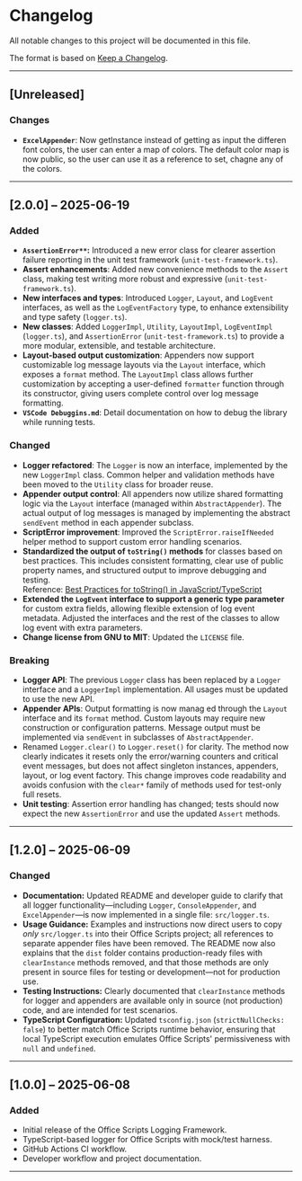 # Changelog

All notable changes to this project will be documented in this file.

The format is based on [Keep a Changelog](https://keepachangelog.com/en/1.0.0/).

---

## [Unreleased]
### Changes
- **`ExcelAppender`**: Now getInstance instead of getting as input the differen font colors, the user can enter a map of colors. The default color map is now public, so the user can use it as a reference to set, chagne any of the colors.

---

## [2.0.0] – 2025-06-19

### Added
- **`AssertionError**`:** Introduced a new error class for clearer assertion failure reporting in the unit test framework (`unit-test-framework.ts`).
- **Assert enhancements**: Added new convenience methods to the `Assert` class, making test writing more robust and expressive (`unit-test-framework.ts`).
- **New interfaces and types**: Introduced `Logger`, `Layout`, and `LogEvent` interfaces, as well as the `LogEventFactory` type, to enhance extensibility and type safety (`logger.ts`).
- **New classes**: Added `LoggerImpl`, `Utility`, `LayoutImpl`, `LogEventImpl` (`logger.ts`), and `AssertionError` (`unit-test-framework.ts`) to provide a more modular, extensible, and testable architecture.
- **Layout-based output customization**: Appenders now support customizable log message layouts via the `Layout` interface, which exposes a `format` method. The `LayoutImpl` class allows further customization by accepting a user-defined `formatter` function through its constructor, giving users complete control over log message formatting.
- **`VSCode Debuggins.md`**: Detail documentation on how to debug the library while running tests.

### Changed
- **Logger refactored**: The `Logger` is now an interface, implemented by the new `LoggerImpl` class. Common helper and validation methods have been moved to the `Utility` class for broader reuse.
- **Appender output control**: All appenders now utilize shared formatting logic via the `Layout` interface (managed within `AbstractAppender`). The actual output of log messages is managed by implementing the abstract `sendEvent` method in each appender subclass.
- **ScriptError improvement**: Improved the `ScriptError.raiseIfNeeded` helper method to support custom error handling scenarios.
- **Standardized the output of `toString()` methods** for classes based on best practices. This includes consistent formatting, clear use of public property names, and structured output to improve debugging and testing.  
  Reference: [Best Practices for toString() in JavaScript/TypeScript](https://stackoverflow.com/questions/65358186/best-practices-for-tostring-in-javascript-typescript)
- **Extended the `LogEvent` interface to support a generic type parameter** for custom extra fields, allowing flexible extension of log event metadata. Adjusted the interfaces and the rest of the classes to allow log event with extra parameters.
- **Change license from GNU to MIT**: Updated the `LICENSE` file.


### Breaking
- **Logger API**: The previous `Logger` class has been replaced by a `Logger` interface and a `LoggerImpl` implementation. All usages must be updated to use the new API.
- **Appender APIs**: Output formatting is now manag ed through the `Layout` interface and its `format` method. Custom layouts may require new construction or configuration patterns. Message output must be implemented via `sendEvent` in subclasses of `AbstractAppender`.
- Renamed `Logger.clear()` to `Logger.reset()` for clarity. The method now clearly indicates it resets only the error/warning counters and critical event messages, but does not affect singleton instances, appenders, layout, or log event factory. This change improves code readability and avoids confusion with the `clear*` family of methods used for test-only full resets.
- **Unit testing**: Assertion error handling has changed; tests should now expect the new `AssertionError` and use the updated `Assert` methods.

---

## [1.2.0] – 2025-06-09

### Changed
- **Documentation:** Updated README and developer guide to clarify that all logger functionality—including `Logger`, `ConsoleAppender`, and `ExcelAppender`—is now implemented in a single file: `src/logger.ts`.
- **Usage Guidance:** Examples and instructions now direct users to copy *only* `src/logger.ts` into their Office Scripts project; all references to separate appender files have been removed. The README now also explains that the `dist` folder contains production-ready files with `clearInstance` methods removed, and that those methods are only present in source files for testing or development—not for production use.
- **Testing Instructions:** Clearly documented that `clearInstance` methods for logger and appenders are available only in source (not production) code, and are intended for test scenarios.
- **TypeScript Configuration:** Updated `tsconfig.json` (`strictNullChecks: false`) to better match Office Scripts runtime behavior, ensuring that local TypeScript execution emulates Office Scripts' permissiveness with `null` and `undefined`.

---

## [1.0.0] – 2025-06-08

### Added
- Initial release of the Office Scripts Logging Framework.
- TypeScript-based logger for Office Scripts with mock/test harness.
- GitHub Actions CI workflow.
- Developer workflow and project documentation.

---